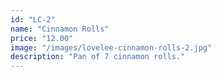 ```yaml
---
id: "LC-2"
name: "Cinnamon Rolls"
price: "12.00"
image: "/images/lovelee-cinnamon-rolls-2.jpg"
description: "Pan of 7 cinnamon rolls."
---
```

